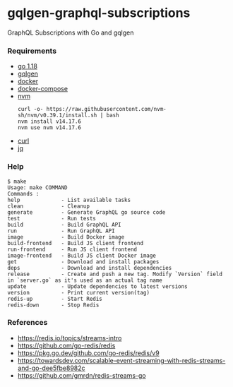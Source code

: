 # gqlgen-graphql-subscriptions

GraphQL Subscriptions with Go and gqlgen

### Requirements

- [go 1.18](https://go.dev/doc/install)
- [gqlgen](https://github.com/99designs/gqlgen)
- [docker](https://docs.docker.com/engine/install/)
- [docker-compose](https://docs.docker.com/compose/install/)
- [nvm](https://github.com/nvm-sh/nvm#install--update-script)
  ```shell
  curl -o- https://raw.githubusercontent.com/nvm-sh/nvm/v0.39.1/install.sh | bash
  nvm install v14.17.6
  nvm use nvm v14.17.6
  ```
- [curl](https://help.ubidots.com/en/articles/2165289-learn-how-to-install-run-curl-on-windows-macosx-linux)
- [jq](https://github.com/stedolan/jq/wiki/Installation)

### Help

```text
$ make
Usage: make COMMAND
Commands :
help             - List available tasks
clean            - Cleanup
generate         - Generate GraphQL go source code
test             - Run tests
build            - Build GraphQL API
run              - Run GraphQL API
image            - Build Docker image
build-frontend   - Build JS client frontend
run-frontend     - Run JS client frontend
image-frontend   - Build JS client Docker image
get              - Download and install packages
deps             - Download and install dependencies
release          - Create and push a new tag. Modify `Version` field in `server.go` as it's used as an actual tag name
update           - Update dependencies to latest versions
version          - Print current version(tag)
redis-up         - Start Redis
redis-down       - Stop Redis
```

### References

* https://redis.io/topics/streams-intro
* https://github.com/go-redis/redis
* https://pkg.go.dev/github.com/go-redis/redis/v9
* https://towardsdev.com/scalable-event-streaming-with-redis-streams-and-go-dee5fbe8982c
* https://github.com/gmrdn/redis-streams-go
